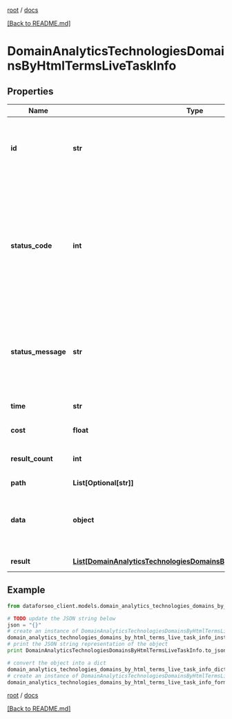 [root](./../ "root") / [docs](./ "docs")

[[Back to README.md]](./../README.md "[Back to README.md]")

# DomainAnalyticsTechnologiesDomainsByHtmlTermsLiveTaskInfo

## Properties

Name | Type | Description | Notes
------------ | ------------- | ------------- | -------------
**id** | **str** | task identifier unique task identifier in our system in the UUID format | [optional]
**status_code** | **int** | status code of the task generated by DataForSEO, can be within the following range: 10000-60000 you can find the full list of the response codes here | [optional]
**status_message** | **str** | informational message of the task you can find the full list of general informational messages here | [optional]
**time** | **str** | execution time, seconds | [optional]
**cost** | **float** | total tasks cost, USD | [optional]
**result_count** | **int** | number of elements in the result array | [optional]
**path** | **List[Optional[str]]** | URL path | [optional]
**data** | **object** | contains the same parameters that you specified in the POST request | [optional]
**result** | [**List[DomainAnalyticsTechnologiesDomainsByHtmlTermsLiveResultInfo]**](DomainAnalyticsTechnologiesDomainsByHtmlTermsLiveResultInfo.md) | array of results | [optional]

## Example

```python
from dataforseo_client.models.domain_analytics_technologies_domains_by_html_terms_live_task_info import DomainAnalyticsTechnologiesDomainsByHtmlTermsLiveTaskInfo

# TODO update the JSON string below
json = "{}"
# create an instance of DomainAnalyticsTechnologiesDomainsByHtmlTermsLiveTaskInfo from a JSON string
domain_analytics_technologies_domains_by_html_terms_live_task_info_instance = DomainAnalyticsTechnologiesDomainsByHtmlTermsLiveTaskInfo.from_json(json)
# print the JSON string representation of the object
print DomainAnalyticsTechnologiesDomainsByHtmlTermsLiveTaskInfo.to_json()

# convert the object into a dict
domain_analytics_technologies_domains_by_html_terms_live_task_info_dict = domain_analytics_technologies_domains_by_html_terms_live_task_info_instance.to_dict()
# create an instance of DomainAnalyticsTechnologiesDomainsByHtmlTermsLiveTaskInfo from a dict
domain_analytics_technologies_domains_by_html_terms_live_task_info_form_dict = domain_analytics_technologies_domains_by_html_terms_live_task_info.from_dict(domain_analytics_technologies_domains_by_html_terms_live_task_info_dict)
```

  

[root](./../ "root") / [docs](./ "docs")

[[Back to README.md]](./../README.md "[Back to README.md]")